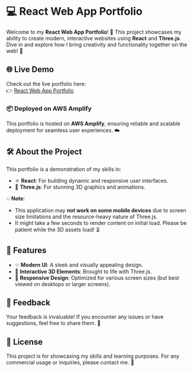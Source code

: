 # 💻 React Web App Portfolio

Welcome to my **React Web App Portfolio**! 🌟 This project showcases my ability to create modern, interactive websites using **React** and **Three.js**. Dive in and explore how I bring creativity and functionality together on the web! 🚀  

## 🌐 Live Demo
Check out the live portfolio here:  
👉 [React Web App Portfolio](https://master.d129vej8hiiy8t.amplifyapp.com/)  

### 📦 Deployed on AWS Amplify  
This portfolio is hosted on **AWS Amplify**, ensuring reliable and scalable deployment for seamless user experiences. ☁️  

## 🛠️ About the Project
This portfolio is a demonstration of my skills in:
- ⚛️ **React**: For building dynamic and responsive user interfaces.
- 🌌 **Three.js**: For stunning 3D graphics and animations.

💡 **Note**:  
- This application may **not work on some mobile devices** due to screen size limitations and the resource-heavy nature of Three.js.  
- It might take a few seconds to render content on initial load. Please be patient while the 3D assets load! ⏳  

## 🚀 Features
- ✨ **Modern UI**: A sleek and visually appealing design.  
- 🎨 **Interactive 3D Elements**: Brought to life with Three.js.  
- 📱 **Responsive Design**: Optimized for various screen sizes (but best viewed on desktops or larger screens).  

## 💬 Feedback
Your feedback is invaluable! If you encounter any issues or have suggestions, feel free to share them. 🙌  

## 📜 License
This project is for showcasing my skills and learning purposes. For any commercial usage or inquiries, please contact me. 📝  
